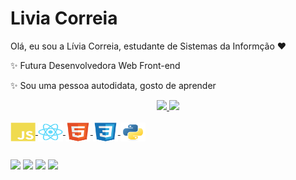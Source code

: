 # Livia Correia
Olá, eu sou a Lívia Correia, estudante de Sistemas da Informção ❤︎

✨ Futura Desenvolvedora Web Front-end

✨ Sou uma pessoa autodidata, gosto de aprender 

<!--tela total contagem estrela-->
 <div  align="center">     
  <a href=" https://github.com/liviauninove">
  <img height="180em" src="https://github-readme-stats.vercel.app/api?username=liviauninove&show_icons=true&theme=dracula&include_all_commits=true&count_private=true"/>
         <!--conhecimento-em-linguagens-->
  <img height="180em" src="https://github-readme-stats.vercel.app/api/top-langs/?username=liviauninove&layout=compact&langs_count=7&theme=dracula"/>
  
  </div>
   
<!--foto icones das linguagens-->
  <div style="display: inline_block"><br>    
    <!--icone javascript-->
  <img align="center" alt="Livia-Js" height="30" width="40" src="https://raw.githubusercontent.com/devicons/devicon/master/icons/javascript/javascript-plain.svg">
      <!--icone-react-->
    <img align="center" alt="Livia-React" height="30" width="40" src="https://raw.githubusercontent.com/devicons/devicon/master/icons/react/react-original.svg">
    <!--icone-html-->
  <img align="center" alt="Livia-HTML" height="30" width="40" src="https://raw.githubusercontent.com/devicons/devicon/master/icons/html5/html5-original.svg">
    <!--icone-css-->
  <img align="center" alt="Livia-CSS" height="30" width="40" src="https://raw.githubusercontent.com/devicons/devicon/master/icons/css3/css3-original.svg">
    <!--icone-python-->
  <img align="center" alt="Rafa-Python" height="30" width="40" 
src="https://raw.githubusercontent.com/devicons/devicon/master/icons/python/python-original.svg">
    
</div>
  
  ##
  
  <!--Redes sociais-->
  
  <div>
         <!--Youtube--> 
   <a href="https://www.youtube.com/channel/UC_g4cOXbd4BOdpReF_i-RzQ"><img src="https://img.shields.io/badge/YouTube-FF0000?style=for-the-badge&logo=youtube&logoColor=white" target="_blank"></a>
         <!--instagram--> 
 <a href="https://instagram.com" target="_blank"><img src="https://img.shields.io/badge/-Instagram-%23E4405F?style=for-the-badge&logo=instagram&logoColor=white" target="_blank"></a>
        <!--gmail-->
  <a href = " https://mail.google.com/liviasilvasilva492@gmail.com"><img src="https://img.shields.io/badge/-Gmail-%23333?style=for-the-badge&logo=gmail&logoColor=white" target="_blank"></a>
        <!--Linkedin-->
  <a href="https://www.linkedin.com/in/livia-correia-da-silva-6485b1231/ " target="_blank"><img src="https://img.shields.io/badge/-LinkedIn-%230077B5?style=for-the-badge&logo=linkedin&logoColor=white" target="_blank"></a> 
  
 </div>
  
  <!--[Snake animation](https://github.com/liviauninove/liviacorreia/blob/output/github-contribution-grid-snake.svg)-->

